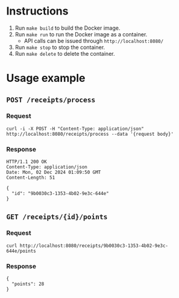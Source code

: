 # Instructions

1. Run `make build` to build the Docker image.
2. Run `make run` to run the Docker image as a container.
    - API calls can be issued through `http://localhost:8080/`
3. Run `make stop` to stop the container.
4. Run `make delete` to delete the container.

# Usage example

## `POST /receipts/process`

### Request
```
curl -i -X POST -H "Content-Type: application/json" http://localhost:8080/receipts/process --data '{request body}'
```

### Response
```
HTTP/1.1 200 OK
Content-Type: application/json
Date: Mon, 02 Dec 2024 01:09:50 GMT
Content-Length: 51

{
  "id": "9b0030c3-1353-4b02-9e3c-644e"
}
```

## `GET /receipts/{id}/points`

### Request
```
curl http://localhost:8080/receipts/9b0030c3-1353-4b02-9e3c-644e/points
```

### Response
```
{
  "points": 28
}
```